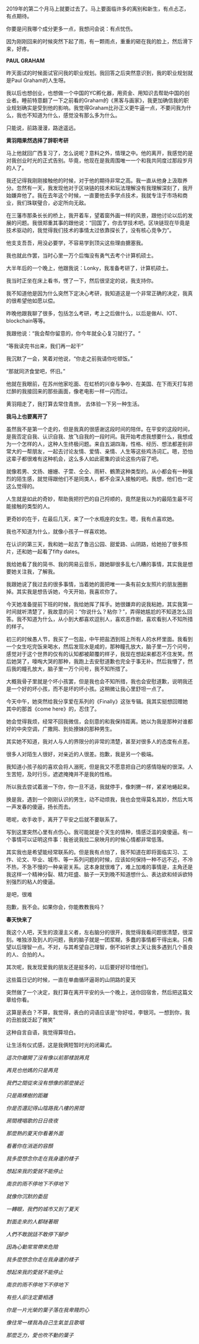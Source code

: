 2019年的第二个月马上就要过去了。马上要面临许多的离别和新生，有点忐忑，有点期待。

你要是问我哪个成分更多一点，我想问会说：有点忧伤。

因为刚刚回来的时候突然下起了雨，有一颗雨点，重重的砸在我的脸上，然后滑下来，好疼。

**PAUL GRAHAM**

昨天面试的时候面试官问我的职业规划。我回答之后突然意识到，我的职业规划就是Paul Graham的人生呀。

我以后也想创业，也想做一个中国的YC孵化器，用资金、用知识去帮助中国的创业者。睡前特意翻了一下之前看的Graham的《黑客与画家》，我更加确信我的职业规划确实是受到他的影响。我觉得Graham比孙正义更牛逼一点，不要问我为什么，我也不知道为什么，感觉没有那么多为什么。

只能说，前路漫漫，路途遥远。

**黄羽翔果然选择了辞职考研**

马上他就回广西复习了，怎么说呢？意料之外，情理之中。他的离开，我感觉的是对我创业时光的正式告别。毕竟，他现在是我周围唯一一个和我共同度过那段岁月的人了。

我还记得我刚刚接触他的时候，对于他的期待非常之高。我一直从他身上汲取养分。忽然有一天，我发现他对于区块链的技术和玩法理解没有我理解深刻了，我开始嫌弃他了。我在去年这个时候，一直要他去多学点技术，我就专注于市场和商业，我们珠联璧合，必定所向无敌。

在三藩市那条长长的桥上，我开着车，望着窗外画一样的风景，跟他讨论以后的发展的问题。我很郑重其事的跟他说：“回国了，你去学技术吧。区块链现在毕竟是技术驱动的，我觉得我们技术的事情太过依靠探长了，没有核心竞争力”。

他支支吾吾，用没必要学，不容易学到顶尖这些理由搪塞我。

我也就此作罢，当时心里一万个后悔没有勇气去考个计算机硕士。

大半年后的一个晚上，他跟我说：Lonky，我准备考研了，计算机硕士。

我当时正坐在床上看书，愣了一下，然后很坚定的说，我支持你。

我不知道他是因为什么突然下定决心考研，我知道这是一个非常正确的决定，我真的很希望他如愿以偿。

昨晚他跟我聊了很多，包括怎么考研，考上之后做什么，以后是做AI、IOT、blockchain等等。

我跟他说：“我会帮你留意的，你今年就全心复习就行了。“

“等我读完书出来，我们再一起干”

我沉默了一会，笑着对他说，“你走之前我请你吃顿饭。”

“那就同济食堂吧，怀旧。”

他就在我眼前，在苏州他家吃面、在虹桥的兴奋与争吵、在美国、在下雨天打车把烂醉的我接回来的那些画面，像老电影一样一闪而过。

黄羽翔走了，我打算去常住青旅， 去体验一下另一种生活。

**我马上也要离开了**

虽然我不是第一个走的，但是我真的很感谢这段时间的陪伴。在平安的这段时间，是我否定自我、认识自我、放飞自我的一段时间。我开始考虑我想要什么，我想成为一个怎样的人，这种人生终极问题。来自五湖四海，性格、经历、想法都差别非常大的一帮朋友，一起去讨论友情、爱情、亲情、人生等这些鸡汤词汇。嗯，恐怕这辈子都很难有这种机会，这么多人如此密集的谈论这些内容了吧。

就像若男、文扬、姗姗、子萱、仝仝、雨轩、鶴萧这种类型的。从小都会有一种强烈的陌生感，就觉得跟他们不是同类人，都不会深入接触的吧。我想，他们也一定这么觉得的。

人生就是如此的奇妙，帮助我把拧巴的自己捋顺的，竟然是我以为的最陌生最不可能接触的类型的人。

更奇妙的在于，在最后几天，来了一个水瓶座的女生。嗯，我有点喜欢她。

我也不知道为什么，就像小孩子一样喜欢她。

在认识的第三天，我和她一起去了鲁迅公园、甜爱路、山阴路，给她拍了很多照片，还和她一起看了fifty dates。

我给她看了我的简书、我的网易云音乐，跟她聊很多乱七八糟的事情，其实我是想要她关注我，了解我。

我跟她说了我过去的很多事情，当着她的面把唯一一条有前女友照片的朋友圈删掉。其实我是想告诉她，今天开始，我喜欢你了。

今天她准备提前下班的时候，我给她挥了挥手。她很嫌弃的说我粘她，其实我第一时间就听清楚了，我故意的问：“你说什么？粘你？”，弄得她尴尬的不知道怎么回答。我不知道为什么，从小到大都喜欢逗别人，喜欢恶作剧，喜欢看别人不知所措的样子。

初三的时候愚人节，我买了一包盐，中午把盐洒到班上所有人的水杯里面。我看到一个女生吃完饭来喝水，然后发现水是咸的，那种瞳孔放大，脑子里一万个问号，感觉对于这个世界的仅有的认知都被颠覆的样子，我现在想起来都忍不住发笑。然后她哭了，嚎啕大哭的那种，我跑上去安慰道歉也完全于事无补。然后我懵了，然后我的瞳孔放大，脑子里一万个问号，我不知所措了。

大概我骨子里就是个坏小孩罢，但是我也会不知所措，我也会安慰道歉，说明我还是一个好的坏小孩，而不是坏的坏小孩。这稍微让我心里舒坦一点了。

今天中午，她突然给我分享爱在系列的《Finally》这张专辑。我其实挺想回赠她其中的那首《come here》的，忍住了。

她会觉得我烦，经常不回我微信，会刻意的和我保持距离。她以为我是那种对谁都好的中央空调，广撒网、到处撩妹的那种男生。

其实她不知道，我对人与人的界限分的非常的清楚，甚至对很多人的态度有点差。

很多人对陌生人很好，对亲近的人很差。抱歉，我是另一个极端。

我知道小孩子般的喜欢会将人溺死，但是我又不愿意把自己的感情隐秘的很深。人生苦短，及时行乐，遮遮掩掩并不是我的性格。

所以我去尝试着溺一下你，你一旦不适，我就停手，像刺猬一样，紧紧地蜷起来。

换是我，遇到一个刚刚认识的男生，动不动烦我，我也会觉得莫名其妙，然后大骂一声发春的傻逼，扬长而去。

嗯呢，收手收手，离开了平安之后就不要联系了。

写到这里突然心里有点伤心。我可能就是个天生的情种，情感泛滥的臭傻逼。有一个事情可以证明这件事：我爸说我拉二泉映月的时候心情都非常低落。

其实我也是希望能经常联系的。但是我有点怕了，我不知道在即将面临实习、工作、论文、毕业、城市、等一系列问题的时候，应该如何保持一种不远不近，不冷不热，不急不慢的一种亲密关系。这本身就很难了，难上加难的事情是，主角还是我这样一个精神分裂、精力旺盛、脑子一天到晚不知道想什么、表达欲和倾诉欲特别强烈的粘人的傻逼。

是吧，很难

抱歉，我不会。如果你会，你能教教我吗？

**春天快来了**

我这个人吧，天生的浪漫主义者，左右脑分的很开，我觉得我看问题很清楚，很深刻。唯独涉及到人的问题，我的脑子就是一团浆糊，多蠢的事情都干得出来。只希望以后理智一点。不对，与其希望自己理智，倒不如祈求上天让我多遇到几个善良的人、合拍的人。

其次呢，我发现爱我的朋友还是挺多的，以后要好好珍惜他们。

这些篇日记的时候，一直在单曲循环逼哥的山阴路的夏天

突然做了一个决定，我打算在离开平安的头一个晚上，送你回宿舍，然后把这篇文章给你看。

这算是表白？不算，我觉得，表白的词语应该是“你好哇，李银河。一想到你，我的丑脸就泛起了微笑”

这种自言自语，我觉得算坦白。

让生活有仪式感，这是我俩短暂时光的闭幕式。
















*這次你離開了沒有像以前那樣說再見*

*再見也他媽的只是再見*

*我們之間從來沒有想像的那麼接近*
 
*只是兩棵樹的距離*

*你是否還記得山陰路我八樓的房間*

*房間裡唱歌的日日夜夜*

*那麼熱的夏天你看著外面*  

*看著你在消逝的容顏*

*我多麼想念你走在我身邊的樣子*  

*想起來我的愛就不能停止*

*南京的雨不停地下不停地下* 

*就像你沉默的委屈*

*一轉眼，我們的城市又到了夏天*

*對面走來的人都瞇著眼*

*人們不敢說話不敢停下腳步*

*因為心動常常帶來危險*

*我多麼想念你走在我身邊的樣子*

*想起來我的愛就不能停止*

*南京的雨不停地下不停地下*

*有些人卻注定要相遇*

*你是一片光榮的葉子落在我卑賤的心* 

*像往常一樣我為自己生氣並且歌唱*

*那麼乏力，愛也吹不動的葉子*







<!--stackedit_data:
eyJoaXN0b3J5IjpbMTg3MDg5ODA1MSwtNjEwNTE0NTk3LC0xNz
YxOTA3ODcsLTcxNjA2NTU1NywxNDAwMzIxMzkzLC00MTg2NjQz
NF19
-->